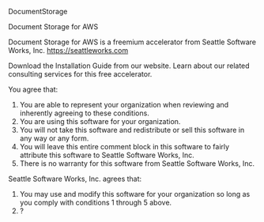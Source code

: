 DocumentStorage
 

Document Storage for AWS


Document Storage for AWS is a freemium accelerator from Seattle Software Works, Inc.
https://seattleworks.com 

Download the Installation Guide from our website.  Learn about our related consulting services for this free accelerator.

You agree that:
  1. You are able to represent your organization when reviewing and inherently agreeing to these conditions.
  2. You are using this software for your organization.
  3. You will not take this software and redistribute or sell this software in any way or any form.
  4. You will leave this entire comment block in this software to fairly attribute this software to Seattle Software Works, Inc.
  5. There is no warranty for this software from Seattle Software Works, Inc.

Seattle Software Works, Inc. agrees that:
  1. You may use and modify this software for your organization so long as you comply with conditions 1 through 5 above.
  2. ?
